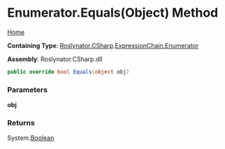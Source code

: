 # Enumerator\.Equals\(Object\) Method

[Home](../../../../../README.md)

**Containing Type**: [Roslynator.CSharp](../../../README.md)\.[ExpressionChain.Enumerator](../README.md)

**Assembly**: Roslynator\.CSharp\.dll

```csharp
public override bool Equals(object obj)
```

### Parameters

**obj**



### Returns

System\.[Boolean](https://docs.microsoft.com/en-us/dotnet/api/system.boolean)

